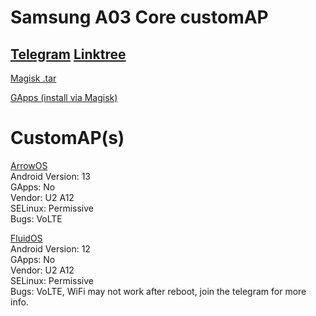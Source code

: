 <h1 id="samsung-a03-core-customap">Samsung A03 Core customAP</h1>
<h2 id="-telegram-https-t-me-a03coredev-linktree-https-linktr-ee-xandrcopyrighted-"><a href="https://t.me/a03coredev">Telegram</a> <a href="https://linktr.ee/XandrCopyrighted">Linktree</a></h2>
<p><a href="https://github.com/XanderFromFortnite/A03-Core-customAP/releases/tag/Magisk">Magisk .tar</a></p>
<p><a href="https://github.com/wacko1805/MagiskGapps">GApps (install via Magisk)</a></p>
<h1 id="customap-s-">CustomAP(s)</h1>
<p><a href="https://github.com/XanderFromFortnite/A03-Core-customAP/releases/tag/ArrowOS-13.1">ArrowOS</a><br>
Android Version: 13<br> GApps: No<br> Vendor: U2 A12<br> SELinux: Permissive<br>
Bugs: VoLTE</p>

<p><a href="https://github.com/XanderFromFortnite/A03-Core-customAP/releases/tag/FluidOS-2.7">FluidOS</a><br>
Android Version: 12<br> GApps: No<br> Vendor: U2 A12<br> SELinux: Permissive<br>
Bugs: VoLTE, WiFi may not work after reboot, join the telegram for more info.</p>
